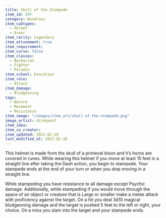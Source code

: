 ```yaml
---
title: Skull of the Stampede
item_id: 297
category: Wondrous
item_subtypes: 
  - Helmet
  - Armor
item_rarity: Legendary
item_attunement: true
item_requirement: 
item_curse: false
item_classes: 
  - Barbarian
  - Fighter
  - Paladin
item_school: Evocation
item_role: 
  - Attack
item_damage: 
  - Bludgeoning
tags:
  - Nature
  - Movement
  - Resistance
item_image: "/images/item_art/skull-of-the-stampede.png"
image_artist: direquest
item_idea: 
item_co_creator: 
item_updated: 2021-02-28
last_modified_at: 2021-02-28
---
```


This helmet is made from the skull of a primeval bison and it’s horns are covered in runes. While wearing this helmet if you move at least 15 feet in a straight line after taking the Dash action, you begin to stampede. Your stampede ends at the end of your turn or when you stop moving in a straight line. 

While stampeding you have resistance to all damage except Psychic damage. Additionally, while stampeding if you would move through the space of an object or creature that is Large or smaller make a melee attack with proficiency against the target. On a hit you deal 3d10 magical bludgeoning damage and the target is pushed 5 feet to the left or right, your choice. On a miss you slam into the target and your stampede ends.
